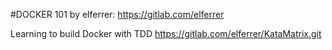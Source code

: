 #DOCKER 101 by elferrer: https://gitlab.com/elferrer

Learning to build Docker with TDD
https://gitlab.com/elferrer/KataMatrix.git
